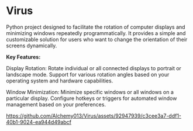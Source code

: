 # Virus
Python project designed to facilitate the rotation of computer displays and minimizing windows repeatedly programmatically. It provides a simple and customizable solution for users who want to change the orientation of their screens dynamically.

**Key Features:**

Display Rotation:
Rotate individual or all connected displays to portrait or landscape mode.
Support for various rotation angles based on your operating system and hardware capabilities.

Window Minimization:
Minimize specific windows or all windows on a particular display.
Configure hotkeys or triggers for automated window management based on your preferences.


https://github.com/Alchemy013/Virus/assets/92947939/c3cee3a7-ddf1-40b1-9024-ea944d49abcf

